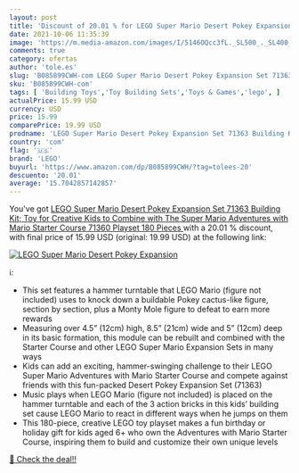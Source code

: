 ```yaml
---
layout: post
title: 'Discount of 20.01 % for LEGO Super Mario Desert Pokey Expansion '
date: 2021-10-06 11:35:39
image: 'https://m.media-amazon.com/images/I/5146OQcc3fL._SL500_._SL400_.jpg'
comments: true
category: ofertas
author: 'tole.es'
slug: 'B085899CWH-com LEGO Super Mario Desert Pokey Expansion Set 71363...'
sku: 'B085899CWH-com'
tags: [ 'Building Toys','Toy Building Sets','Toys & Games','lego', ]
actualPrice: 15.99 USD
currency: USD
price: 15.99
comparePrice: 19.99 USD
prodname: 'LEGO Super Mario Desert Pokey Expansion Set 71363 Building Kit; Toy for Creative Kids to Combine with The Super Mario Adventures with Mario Starter Course  71360  Playset  180 Pieces '
country: 'com'
flag: '🇺🇸'
brand: 'LEGO'
buyurl: 'https://www.amazon.com/dp/B085899CWH/?tag=tolees-20'
descuento: '20.01'
average: '15.7042857142857'
---
```


You've got [LEGO Super Mario Desert Pokey Expansion Set 71363 Building Kit; Toy for Creative Kids to Combine with The Super Mario Adventures with Mario Starter Course  71360  Playset  180 Pieces ](https://www.amazon.com/dp/B085899CWH/?tag=tolees-20) with a  20.01 % discount, with final price of 15.99 USD (original: 19.99 USD) at the following link:

[![LEGO Super Mario Desert Pokey Expansion ](https://m.media-amazon.com/images/I/5146OQcc3fL._SL500_._SL400_.jpg)](https://www.amazon.com/dp/B085899CWH/?tag=tolees-20)

ℹ️:

- This set features a hammer turntable that LEGO Mario (figure not included) uses to knock down a buildable Pokey cactus-like figure, section by section, plus a Monty Mole figure to defeat to earn more rewards
- Measuring over 4.5” (12cm) high, 8.5” (21cm) wide and 5” (12cm) deep in its basic formation, this module can be rebuilt and combined with the Starter Course and other LEGO Super Mario Expansion Sets in many ways
- Kids can add an exciting, hammer-swinging challenge to their LEGO Super Mario Adventures with Mario Starter Course and compete against friends with this fun-packed Desert Pokey Expansion Set (71363)
- Music plays when LEGO Mario (figure not included) is placed on the hammer turntable and each of the 3 action bricks in this kids’ building set cause LEGO Mario to react in different ways when he jumps on them
- This 180-piece, creative LEGO toy playset makes a fun birthday or holiday gift for kids aged 6+ who own the Adventures with Mario Starter Course, inspiring them to build and customize their own unique levels

[🛒 Check the deal!!](https://www.amazon.com/dp/B085899CWH/?tag=tolees-20)
